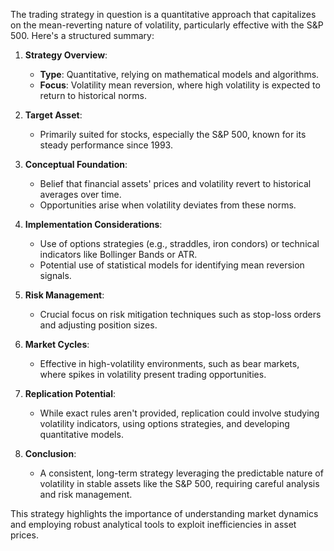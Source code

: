 The trading strategy in question is a quantitative approach that capitalizes on the mean-reverting nature of volatility, particularly effective with the S&P 500. Here's a structured summary:

1. **Strategy Overview**:
   - **Type**: Quantitative, relying on mathematical models and algorithms.
   - **Focus**: Volatility mean reversion, where high volatility is expected to return to historical norms.

2. **Target Asset**:
   - Primarily suited for stocks, especially the S&P 500, known for its steady performance since 1993.

3. **Conceptual Foundation**:
   - Belief that financial assets' prices and volatility revert to historical averages over time.
   - Opportunities arise when volatility deviates from these norms.

4. **Implementation Considerations**:
   - Use of options strategies (e.g., straddles, iron condors) or technical indicators like Bollinger Bands or ATR.
   - Potential use of statistical models for identifying mean reversion signals.

5. **Risk Management**:
   - Crucial focus on risk mitigation techniques such as stop-loss orders and adjusting position sizes.

6. **Market Cycles**:
   - Effective in high-volatility environments, such as bear markets, where spikes in volatility present trading opportunities.

7. **Replication Potential**:
   - While exact rules aren't provided, replication could involve studying volatility indicators, using options strategies, and developing quantitative models.

8. **Conclusion**:
   - A consistent, long-term strategy leveraging the predictable nature of volatility in stable assets like the S&P 500, requiring careful analysis and risk management.

This strategy highlights the importance of understanding market dynamics and employing robust analytical tools to exploit inefficiencies in asset prices.
